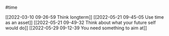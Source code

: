 #time 

[[2022-03-10 09-26-59 Think longterm]]
[[2022-05-21 09-45-05 Use time as an asset]]
[[2022-05-21 09-49-32 Think about what your future self would do]]
[[2022-05-29 09-12-39 You need something to aim at]]

